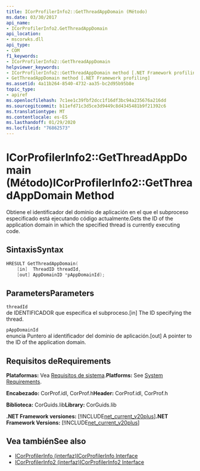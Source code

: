 ```yaml
---
title: ICorProfilerInfo2::GetThreadAppDomain (Método)
ms.date: 03/30/2017
api_name:
- ICorProfilerInfo2.GetThreadAppDomain
api_location:
- mscorwks.dll
api_type:
- COM
f1_keywords:
- ICorProfilerInfo2::GetThreadAppDomain
helpviewer_keywords:
- ICorProfilerInfo2::GetThreadAppDomain method [.NET Framework profiling]
- GetThreadAppDomain method [.NET Framework profiling]
ms.assetid: 4a11b264-8540-4732-aa35-bc2d95b95b8e
topic_type:
- apiref
ms.openlocfilehash: 7c1ee1c39fbf2dcc1f16df3bc94a235676a216dd
ms.sourcegitcommit: b11efd71c3d5ce3d9449c8d4345481b9f21392c6
ms.translationtype: MT
ms.contentlocale: es-ES
ms.lasthandoff: 01/29/2020
ms.locfileid: "76862573"
---
```

# <a name="icorprofilerinfo2getthreadappdomain-method"></a><span data-ttu-id="1348f-102">ICorProfilerInfo2::GetThreadAppDomain (Método)</span><span class="sxs-lookup"><span data-stu-id="1348f-102">ICorProfilerInfo2::GetThreadAppDomain Method</span></span>
<span data-ttu-id="1348f-103">Obtiene el identificador del dominio de aplicación en el que el subproceso especificado está ejecutando código actualmente.</span><span class="sxs-lookup"><span data-stu-id="1348f-103">Gets the ID of the application domain in which the specified thread is currently executing code.</span></span>  
  
## <a name="syntax"></a><span data-ttu-id="1348f-104">Sintaxis</span><span class="sxs-lookup"><span data-stu-id="1348f-104">Syntax</span></span>  
  
```cpp  
HRESULT GetThreadAppDomain(  
    [in]  ThreadID threadId,  
    [out] AppDomainID *pAppDomainId);  
```  
  
## <a name="parameters"></a><span data-ttu-id="1348f-105">Parameters</span><span class="sxs-lookup"><span data-stu-id="1348f-105">Parameters</span></span>  
 `threadId`  
 <span data-ttu-id="1348f-106">de IDENTIFICADOR que especifica el subproceso.</span><span class="sxs-lookup"><span data-stu-id="1348f-106">[in] The ID specifying the thread.</span></span>  
  
 `pAppDomainId`  
 <span data-ttu-id="1348f-107">enuncia Puntero al identificador del dominio de aplicación.</span><span class="sxs-lookup"><span data-stu-id="1348f-107">[out] A pointer to the ID of the application domain.</span></span>  
  
## <a name="requirements"></a><span data-ttu-id="1348f-108">Requisitos de</span><span class="sxs-lookup"><span data-stu-id="1348f-108">Requirements</span></span>  
 <span data-ttu-id="1348f-109">**Plataformas:** Vea [Requisitos de sistema](../../../../docs/framework/get-started/system-requirements.md).</span><span class="sxs-lookup"><span data-stu-id="1348f-109">**Platforms:** See [System Requirements](../../../../docs/framework/get-started/system-requirements.md).</span></span>  
  
 <span data-ttu-id="1348f-110">**Encabezado:** CorProf.idl, CorProf.h</span><span class="sxs-lookup"><span data-stu-id="1348f-110">**Header:** CorProf.idl, CorProf.h</span></span>  
  
 <span data-ttu-id="1348f-111">**Biblioteca:** CorGuids.lib</span><span class="sxs-lookup"><span data-stu-id="1348f-111">**Library:** CorGuids.lib</span></span>  
  
 <span data-ttu-id="1348f-112">**.NET Framework versiones:** [!INCLUDE[net_current_v20plus](../../../../includes/net-current-v20plus-md.md)]</span><span class="sxs-lookup"><span data-stu-id="1348f-112">**.NET Framework Versions:** [!INCLUDE[net_current_v20plus](../../../../includes/net-current-v20plus-md.md)]</span></span>  
  
## <a name="see-also"></a><span data-ttu-id="1348f-113">Vea también</span><span class="sxs-lookup"><span data-stu-id="1348f-113">See also</span></span>

- [<span data-ttu-id="1348f-114">ICorProfilerInfo (interfaz)</span><span class="sxs-lookup"><span data-stu-id="1348f-114">ICorProfilerInfo Interface</span></span>](icorprofilerinfo-interface.md)
- [<span data-ttu-id="1348f-115">ICorProfilerInfo2 (interfaz)</span><span class="sxs-lookup"><span data-stu-id="1348f-115">ICorProfilerInfo2 Interface</span></span>](icorprofilerinfo2-interface.md)
